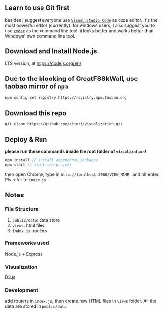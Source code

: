## Learn to use Git first
besides I suggest everyone use [`Visual Studio Code`](https://code.visualstudio.com/) as code editor. It's the most powerful editor (currently).
for windows users, I also suggest you to use [`cmder`](https://cmder.net/) as the command line tool. it looks better and works better than Windows' own command line tool.

## Download and Install Node.js
LTS version, at https://nodejs.org/en/

## Due to the blocking of GreatF88kWall, use taobao mirror of `npm`
```npm config set registry https://registry.npm.taobao.org```

## Download this repo
```git clone https://github.com/akiori/visualization.git```

## Deploy & Run
**please run these commands inside the root folder of `visualization`!**
```javascript
npm install // install dependency packages
npm start // start the project
```

then open Chrome, type in ```http://localhost:3000/VIEW_NAME ``` and hit enter. Pls refer to ```index.js``` .

## Notes

### File Structure
1. `public/data`: data store
2. `views`: html files
3. `index.js`: routers

### Frameworks used
Node.js + Express

### Visualization
D3.js

### Development
add routers in `index.js`, then create new HTML files in `views` folder. All the data are stored in `public/data`.

